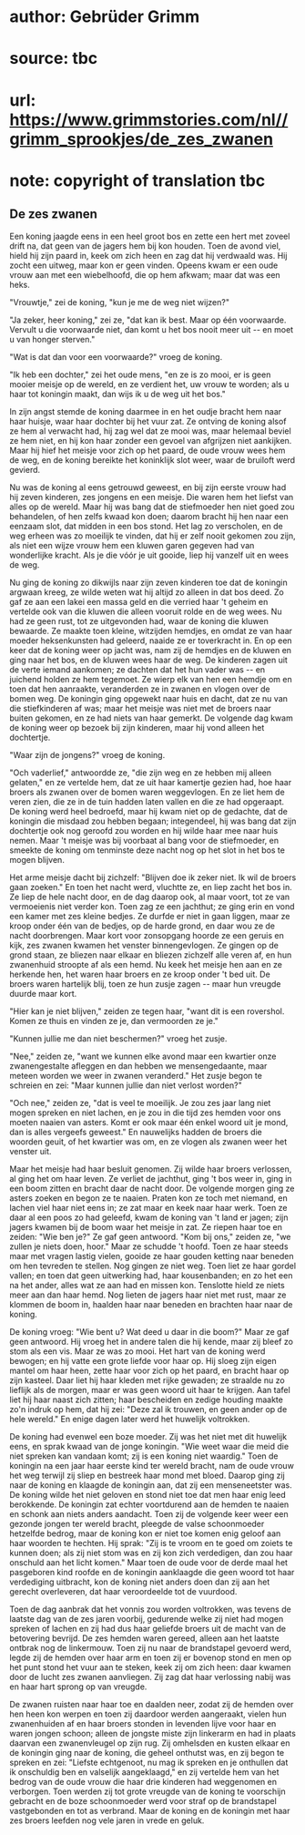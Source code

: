 # author: Gebrüder Grimm
# source: tbc
# url: https://www.grimmstories.com/nl//grimm_sprookjes/de_zes_zwanen
# note: copyright of translation tbc

## De zes zwanen 

Een koning jaagde eens in een heel groot bos en zette een hert met
zoveel drift na, dat geen van de jagers hem bij kon houden. Toen de
avond viel, hield hij zijn paard in, keek om zich heen en zag dat hij
verdwaald was. Hij zocht een uitweg, maar kon er geen vinden. Opeens
kwam er een oude vrouw aan met een wiebelhoofd, die op hem afkwam; maar
dat was een heks.

"Vrouwtje," zei de koning, "kun je me de weg niet wijzen?"

"Ja zeker, heer koning," zei ze, "dat kan ik best. Maar op één
voorwaarde. Vervult u die voorwaarde niet, dan komt u het bos nooit meer
uit -- en moet u van honger sterven."

"Wat is dat dan voor een voorwaarde?" vroeg de koning.

"Ik heb een dochter," zei het oude mens, "en ze is zo mooi, er is
geen mooier meisje op de wereld, en ze verdient het, uw vrouw te worden;
als u haar tot koningin maakt, dan wijs ik u de weg uit het bos."

In zijn angst stemde de koning daarmee in en het oudje bracht hem naar
haar huisje, waar haar dochter bij het vuur zat. Ze ontving de koning
alsof ze hem al verwacht had, hij zag wel dat ze mooi was, maar helemaal
beviel ze hem niet, en hij kon haar zonder een gevoel van afgrijzen niet
aankijken. Maar hij hief het meisje voor zich op het paard, de oude
vrouw wees hem de weg, en de koning bereikte het koninklijk slot weer,
waar de bruiloft werd gevierd.

Nu was de koning al eens getrouwd geweest, en bij zijn eerste vrouw had
hij zeven kinderen, zes jongens en een meisje. Die waren hem het liefst
van alles op de wereld. Maar hij was bang dat de stiefmoeder hen niet
goed zou behandelen, of hen zelfs kwaad kon doen; daarom bracht hij hen
naar een eenzaam slot, dat midden in een bos stond. Het lag zo
verscholen, en de weg erheen was zo moeilijk te vinden, dat hij er zelf
nooit gekomen zou zijn, als niet een wijze vrouw hem een kluwen garen
gegeven had van wonderlijke kracht. Als je die vóór je uit gooide, liep
hij vanzelf uit en wees de weg.

Nu ging de koning zo dikwijls naar zijn zeven kinderen toe dat de
koningin argwaan kreeg, ze wilde weten wat hij altijd zo alleen in dat
bos deed. Zo gaf ze aan een lakei een massa geld en die verried haar 't
geheim en vertelde ook van die kluwen die alleen vooruit rolde en de weg
wees. Nu had ze geen rust, tot ze uitgevonden had, waar de koning die
kluwen bewaarde. Ze maakte toen kleine, witzijden hemdjes, en omdat ze
van haar moeder heksenkunsten had geleerd, naaide ze er toverkracht in.
En op een keer dat de koning weer op jacht was, nam zij de hemdjes en de
kluwen en ging naar het bos, en de kluwen wees haar de weg. De kinderen
zagen uit de verte iemand aankomen; ze dachten dat het hun vader was --
en juichend holden ze hem tegemoet. Ze wierp elk van hen een hemdje om
en toen dat hen aanraakte, veranderden ze in zwanen en vlogen over de
bomen weg. De koningin ging opgewekt naar huis en dacht, dat ze nu van
die stiefkinderen af was; maar het meisje was niet met de broers naar
buiten gekomen, en ze had niets van haar gemerkt. De volgende dag kwam
de koning weer op bezoek bij zijn kinderen, maar hij vond alleen het
dochtertje.

"Waar zijn de jongens?" vroeg de koning.

"Och vaderlief," antwoordde ze, "die zijn weg en ze hebben mij alleen
gelaten," en ze vertelde hem, dat ze uit haar kamertje gezien had, hoe
haar broers als zwanen over de bomen waren weggevlogen. En ze liet hem
de veren zien, die ze in de tuin hadden laten vallen en die ze had
opgeraapt. De koning werd heel bedroefd, maar hij kwam niet op de
gedachte, dat de koningin die misdaad zou hebben begaan; integendeel,
hij was bang dat zijn dochtertje ook nog geroofd zou worden en hij wilde
haar mee naar huis nemen. Maar 't meisje was bij voorbaat al bang voor
de stiefmoeder, en smeekte de koning om tenminste deze nacht nog op het
slot in het bos te mogen blijven.

Het arme meisje dacht bij zichzelf: "Blijven doe ik zeker niet. Ik wil
de broers gaan zoeken." En toen het nacht werd, vluchtte ze, en liep
zacht het bos in. Ze liep de hele nacht door, en de dag daarop ook, al
maar voort, tot ze van vermoeienis niet verder kon. Toen zag ze een
jachthut; ze ging erin en vond een kamer met zes kleine bedjes. Ze
durfde er niet in gaan liggen, maar ze kroop onder één van de bedjes, op
de harde grond, en daar wou ze de nacht doorbrengen. Maar kort voor
zonsopgang hoorde ze een geruis en kijk, zes zwanen kwamen het venster
binnengevlogen. Ze gingen op de grond staan, ze bliezen naar elkaar en
bliezen zichzelf alle veren af, en hun zwanenhuid stroopte af als een
hemd. Nu keek het meisje hen aan en ze herkende hen, het waren haar
broers en ze kroop onder 't bed uit. De broers waren hartelijk blij,
toen ze hun zusje zagen -- maar hun vreugde duurde maar kort.

"Hier kan je niet blijven," zeiden ze tegen haar, "want dit is een
rovershol. Komen ze thuis en vinden ze je, dan vermoorden ze je."

"Kunnen jullie me dan niet beschermen?" vroeg het zusje.

"Nee," zeiden ze, "want we kunnen elke avond maar een kwartier onze
zwanengestalte afleggen en dan hebben we mensengedaante, maar meteen
worden we weer in zwanen veranderd." Het zusje begon te schreien en
zei: "Maar kunnen jullie dan niet verlost worden?"

"Och nee," zeiden ze, "dat is veel te moeilijk. Je zou zes jaar lang
niet mogen spreken en niet lachen, en je zou in die tijd zes hemden voor
ons moeten naaien van asters. Komt er ook maar één enkel woord uit je
mond, dan is alles vergeefs geweest." En nauwelijks hadden de broers
die woorden geuit, of het kwartier was om, en ze vlogen als zwanen weer
het venster uit.

Maar het meisje had haar besluit genomen. Zij wilde haar broers
verlossen, al ging het om haar leven. Ze verliet de jachthut, ging 't
bos weer in, ging in een boom zitten en bracht daar de nacht door. De
volgende morgen ging ze asters zoeken en begon ze te naaien. Praten kon
ze toch met niemand, en lachen viel haar niet eens in; ze zat maar en
keek naar haar werk. Toen ze daar al een poos zo had geleefd, kwam de
koning van 't land er jagen; zijn jagers kwamen bij de boom waar het
meisje in zat. Ze riepen haar toe en zeiden: "Wie ben je?" Ze gaf geen
antwoord. "Kom bij ons," zeiden ze, "we zullen je niets doen, hoor."
Maar ze schudde 't hoofd. Toen ze haar steeds maar met vragen lastig
vielen, gooide ze haar gouden ketting naar beneden om hen tevreden te
stellen. Nog gingen ze niet weg. Toen liet ze haar gordel vallen; en
toen dat geen uitwerking had, haar kousenbanden; en zo het een na het
ander, alles wat ze aan had en missen kon. Tenslotte hield ze niets meer
aan dan haar hemd. Nog lieten de jagers haar niet met rust, maar ze
klommen de boom in, haalden haar naar beneden en brachten haar naar de
koning.

De koning vroeg: "Wie bent u? Wat deed u daar in die boom?" Maar ze
gaf geen antwoord. Hij vroeg het in andere talen die hij kende, maar zij
bleef zo stom als een vis. Maar ze was zo mooi. Het hart van de koning
werd bewogen; en hij vatte een grote liefde voor haar op. Hij sloeg zijn
eigen mantel om haar heen, zette haar voor zich op het paard, en bracht
haar op zijn kasteel. Daar liet hij haar kleden met rijke gewaden; ze
straalde nu zo lieflijk als de morgen, maar er was geen woord uit haar
te krijgen. Aan tafel liet hij haar naast zich zitten; haar bescheiden
en zedige houding maakte zo'n indruk op hem, dat hij zei: "Deze zal ik
trouwen, en geen ander op de hele wereld." En enige dagen later werd
het huwelijk voltrokken.

De koning had evenwel een boze moeder. Zij was het niet met dit huwelijk
eens, en sprak kwaad van de jonge koningin. "Wie weet waar die meid die
niet spreken kan vandaan komt; zij is een koning niet waardig." Toen de
koningin na een jaar haar eerste kind ter wereld bracht, nam de oude
vrouw het weg terwijl zij sliep en bestreek haar mond met bloed. Daarop
ging zij naar de koning en klaagde de koningin aan, dat zij een
menseneetster was. De koning wilde het niet geloven en stond niet toe
dat men haar enig leed berokkende. De koningin zat echter voortdurend
aan de hemden te naaien en schonk aan niets anders aandacht. Toen zij de
volgende keer weer een gezonde jongen ter wereld bracht, pleegde de
valse schoonmoeder hetzelfde bedrog, maar de koning kon er niet toe
komen enig geloof aan haar woorden te hechten. Hij sprak: "Zij is te
vroom en te goed om zoiets te kunnen doen; als zij niet stom was en zij
kon zich verdedigen, dan zou haar onschuld aan het licht komen." Maar
toen de oude voor de derde maal het pasgeboren kind roofde en de
koningin aanklaagde die geen woord tot haar verdediging uitbracht, kon
de koning niet anders doen dan zij aan het gerecht overleveren, dat haar
veroordeelde tot de vuurdood.

Toen de dag aanbrak dat het vonnis zou worden voltrokken, was tevens de
laatste dag van de zes jaren voorbij, gedurende welke zij niet had mogen
spreken of lachen en zij had dus haar geliefde broers uit de macht van
de betovering bevrijd. De zes hemden waren gereed, alleen aan het
laatste ontbrak nog de linkermouw. Toen zij nu naar de brandstapel
gevoerd werd, legde zij de hemden over haar arm en toen zij er bovenop
stond en men op het punt stond het vuur aan te steken, keek zij om zich
heen: daar kwamen door de lucht zes zwanen aanvliegen. Zij zag dat haar
verlossing nabij was en haar hart sprong op van vreugde.

De zwanen ruisten naar haar toe en daalden neer, zodat zij de hemden
over hen heen kon werpen en toen zij daardoor werden aangeraakt, vielen
hun zwanenhuiden af en haar broers stonden in levenden lijve voor haar
en waren jongen schoon; alleen de jongste miste zijn linkerarm en had in
plaats daarvan een zwanenvleugel op zijn rug. Zij omhelsden en kusten
elkaar en de koningin ging naar de koning, die geheel onthutst was, en
zij begon te spreken en zei: "Liefste echtgenoot, nu mag ik spreken en
je onthullen dat ik onschuldig ben en valselijk aangeklaagd," en zij
vertelde hem van het bedrog van de oude vrouw die haar drie kinderen had
weggenomen en verborgen. Toen werden zij tot grote vreugde van de koning
te voorschijn gebracht en de boze schoonmoeder werd voor straf op de
brandstapel vastgebonden en tot as verbrand. Maar de koning en de
koningin met haar zes broers leefden nog vele jaren in vrede en geluk.

